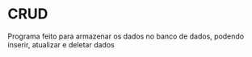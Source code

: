 # CRUD
Programa feito para armazenar os dados no banco de dados, podendo inserir, atualizar e deletar dados
